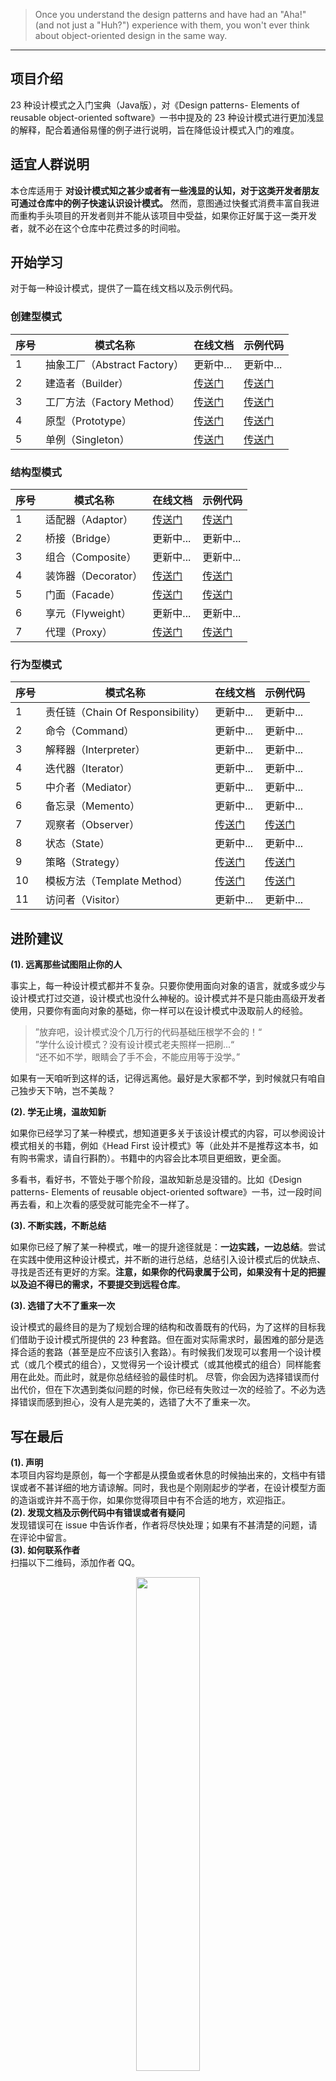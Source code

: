 > Once you understand the design patterns and have had an "Aha!" (and not just a "Huh?") experience with them, you won't ever think about object-oriented design in the same way.
---
## 项目介绍

23 种设计模式之入门宝典（Java版），对《Design patterns- Elements of reusable object-oriented software》一书中提及的 23 种设计模式进行更加浅显的解释，配合着通俗易懂的例子进行说明，旨在降低设计模式入门的难度。

## 适宜人群说明

本仓库适用于 **对设计模式知之甚少或者有一些浅显的认知，对于这类开发者朋友可通过仓库中的例子快速认识设计模式。** 然而，意图通过快餐式消费丰富自我进而重构手头项目的开发者则并不能从该项目中受益，如果你正好属于这一类开发者，就不必在这个仓库中花费过多的时间啦。

## 开始学习

对于每一种设计模式，提供了一篇在线文档以及示例代码。<br>
### 创建型模式

| 序号  | 模式名称 | 在线文档   | 示例代码     |
|-----|---------------------|------------------------|----------------------------|
| 1   | 抽象工厂（Abstract Factory） | 更新中...  | 更新中...   |
| 2   | 建造者（Builder）| [传送门][builder_doc]     | [传送门][builder_code]        |
| 3 | 工厂方法（Factory Method） | [传送门][factory_method_doc] | [传送门][factory_method_code] |
| 4 | 原型（Prototype）| [传送门][prototype_doc]   | [传送门][prototype_code]      |
| 5 | 单例（Singleton）| [传送门][singleton_doc]   | [传送门][singleton_code]      |

### 结构型模式

| 序号  | 模式名称           | 在线文档                 | 示例代码                  |
|-----|----------------|----------------------|-----------------------|
| 1   | 适配器（Adaptor）   | [传送门][adaptor_doc]   | [传送门][adaptor_code]   |
| 2   | 桥接（Bridge）     | 更新中...               | 更新中...                |
| 3   | 组合（Composite）  | 更新中...               | 更新中...                |
| 4   | 装饰器（Decorator） | [传送门][decorator_doc] | [传送门][decorator_code] |
| 5   | 门面（Facade）     | [传送门][facade_doc]    | [传送门][facade_code]    |
| 6   | 享元（Flyweight）  | 更新中...               | 更新中...                |
| 7   | 代理（Proxy）      | [传送门][proxy_doc]     | [传送门][proxy_code]     |

### 行为型模式

| 序号  | 模式名称                         | 在线文档                       | 示例代码                        |
|-----|------------------------------|----------------------------|-----------------------------|
| 1   | 责任链（Chain Of Responsibility） | 更新中...                     | 更新中...                      |
| 2   | 命令（Command）                  | 更新中...                     | 更新中...                      |
| 3   | 解释器（Interpreter）             | 更新中...                     | 更新中...                      |
| 4   | 迭代器（Iterator）                | 更新中...                     | 更新中...                      |
| 5   | 中介者（Mediator）                | 更新中...                     | 更新中...                      |
| 6   | 备忘录（Memento）                 | 更新中...                     | 更新中...                      |
| 7   | 观察者（Observer）                | [传送门][observer_doc]        | [传送门][observer_code]        |
| 8   | 状态（State）                    | 更新中...                     | 更新中...                      |
| 9   | 策略（Strategy）                 | [传送门][strategy_doc]        | [传送门][strategy_code]        |
| 10  | 模板方法（Template Method）        | [传送门][template_method_doc] | [传送门][template_method_code] |
| 11  | 访问者（Visitor）                 | 更新中...                     | 更新中...                      |

## 进阶建议

**(1). 远离那些试图阻止你的人**

事实上，每一种设计模式都并不复杂。只要你使用面向对象的语言，就或多或少与设计模式打过交道，设计模式也没什么神秘的。设计模式并不是只能由高级开发者使用，只要你有面向对象的基础，你一样可以在设计模式中汲取前人的经验。<br>
> ”放弃吧，设计模式没个几万行的代码基础压根学不会的！“<br>
> ”学什么设计模式？没有设计模式老夫照样一把刷...“<br>
> “还不如不学，眼睛会了手不会，不能应用等于没学。”<br>

如果有一天咱听到这样的话，记得远离他。最好是大家都不学，到时候就只有咱自己独步天下呐，岂不美哉？

**(2). 学无止境，温故知新**

如果你已经学习了某一种模式，想知道更多关于该设计模式的内容，可以参阅设计模式相关的书籍，例如《Head First 设计模式》等（此处并不是推荐这本书，如有购书需求，请自行斟酌）。书籍中的内容会比本项目更细致，更全面。

多看书，看好书，不管处于哪个阶段，温故知新总是没错的。比如《Design patterns- Elements of reusable object-oriented software》一书，过一段时间再去看，和上次看的感受就可能完全不一样了。

**(3). 不断实践，不断总结**

如果你已经了解了某一种模式，唯一的提升途径就是：**一边实践，一边总结**。尝试在实践中使用这种设计模式，并不断的进行总结，总结引入设计模式后的优缺点、寻找是否还有更好的方案。**注意，如果你的代码隶属于公司，如果没有十足的把握以及迫不得已的需求，不要提交到远程仓库**。

**(3). 选错了大不了重来一次**

设计模式的最终目的是为了规划合理的结构和改善既有的代码，为了这样的目标我们借助于设计模式所提供的 23 种套路。但在面对实际需求时，最困难的部分是选择合适的套路（甚至是应不应该引入套路）。有时候我们发现可以套用一个设计模式（或几个模式的组合），又觉得另一个设计模式（或其他模式的组合）同样能套用在此处。而此时，就是你总结经验的最佳时机。
尽管，你会因为选择错误而付出代价，但在下次遇到类似问题的时候，你已经有失败过一次的经验了。不必为选择错误而感到担心，没有人是完美的，选错了大不了重来一次。

## 写在最后
**(1). 声明** <br>
本项目内容均是原创，每一个字都是从摸鱼或者休息的时候抽出来的，文档中有错误或者不甚详细的地方请谅解。同时，我也是个刚刚起步的学者，在设计模型方面的造诣或许并不高于你，如果你觉得项目中有不合适的地方，欢迎指正。
<br>
**(2). 发现文档及示例代码中有错误或者有疑问** <br>
发现错误可在 issue 中告诉作者，作者将尽快处理；如果有不甚清楚的问题，请在评论中留言。
<br>
**(3). 如何联系作者** <br>
扫描以下二维码，添加作者 QQ。
<br>
<div align="center">
   <img src="https://s2.loli.net/2022/06/13/usw2GdZz7YfCrqW.jpg" width="45%"  />
</div>

---
更新不易，如果觉得该文档帮到了你，请点个star吧~



[builder_doc]:https://www.yuque.com/coderran/pd/dkzsxv
[factory_method_doc]:https://www.yuque.com/coderran/pd/dq7au9
[prototype_doc]:https://www.yuque.com/coderran/pd/eqz0qg
[singleton_doc]:https://www.yuque.com/coderran/pd/dvedfa
[adaptor_doc]:https://www.yuque.com/coderran/pd/zy4og8
[decorator_doc]:https://www.yuque.com/coderran/pd/xgff2o
[observer_doc]:https://www.yuque.com/coderran/pd/gpcb3a
[template_method_doc]:https://www.yuque.com/coderran/pd/gxykap
[strategy_doc]:https://www.yuque.com/coderran/pd/mgbgzd
[facade_doc]:https://www.yuque.com/coderran/pd/odmvwb
[proxy_doc]:https://www.yuque.com/coderran/pd/ulzd3k


[builder_code]:https://gitee.com/ry_always/dp4java/tree/master/src/main/java/com/aoligei/creational/builder
[factory_method_code]:https://gitee.com/ry_always/dp4java/tree/master/src/main/java/com/aoligei/creational/factory_method
[prototype_code]:https://gitee.com/ry_always/dp4java/tree/master/src/main/java/com/aoligei/creational/prototype
[singleton_code]:https://gitee.com/ry_always/dp4java/tree/master/src/main/java/com/aoligei/creational/singleton
[adaptor_code]:https://gitee.com/ry_always/dp4java/tree/master/src/main/java/com/aoligei/structural/adapter
[decorator_code]:https://gitee.com/ry_always/dp4java/tree/master/src/main/java/com/aoligei/structural/decorator
[observer_code]:https://gitee.com/ry_always/dp4java/tree/master/src/main/java/com/aoligei/behavioral/observer
[template_method_code]:https://gitee.com/ry_always/dp4java/tree/master/src/main/java/com/aoligei/behavioral/template_method
[strategy_code]:https://gitee.com/ry_always/dp4java/tree/master/src/main/java/com/aoligei/behavioral/strategy
[facade_code]:https://gitee.com/ry_always/dp4java/tree/master/src/main/java/com/aoligei/structural/facade
[proxy_code]:https://gitee.com/ry_always/dp4java/tree/master/src/main/java/com/aoligei/structural/proxy